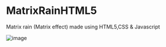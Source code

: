# MatrixRainHTML5
Matrix rain (Matrix effect) made using HTML5,CSS &amp; Javascript

![image](https://cloud.githubusercontent.com/assets/10796411/22627594/123092cc-ebc6-11e6-9f0d-4941981c8575.png)
